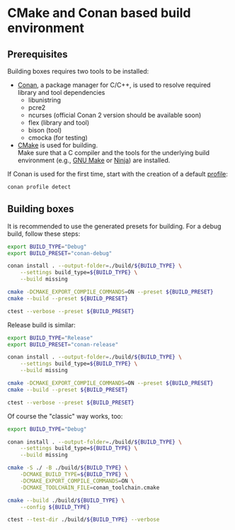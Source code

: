 # CMake and Conan based build environment

## Prerequisites

Building boxes requires two tools to be installed:

- [Conan](https://conan.io), a package manager for C/C++, is used to resolve required library and tool dependencies
  - libunistring
  - pcre2
  - ncurses (official Conan 2 version should be available soon)
  - flex (library and tool)
  - bison (tool)
  - cmocka (for testing)
- [CMake](https://cmake.org) is used for building.  
  Make sure that a C compiler and the tools for the underlying build environment (e.g., [GNU
  Make](https://www.gnu.org/software/make/) or [Ninja](https://ninja-build.org)) are installed.

If Conan is used for the first time, start with the creation of a default
[profile](https://docs.conan.io/2.0/reference/config_files/profiles.html):

```sh
conan profile detect
```

## Building boxes

It is recommended to use the generated presets for building. For a debug build, follow these steps:

```sh
export BUILD_TYPE="Debug"
export BUILD_PRESET="conan-debug"

conan install . --output-folder=./build/${BUILD_TYPE} \
    --settings build_type=${BUILD_TYPE} \
    --build missing

cmake -DCMAKE_EXPORT_COMPILE_COMMANDS=ON --preset ${BUILD_PRESET}
cmake --build --preset ${BUILD_PRESET}

ctest --verbose --preset ${BUILD_PRESET}
```

Release build is similar:

```sh
export BUILD_TYPE="Release"
export BUILD_PRESET="conan-release"

conan install . --output-folder=./build/${BUILD_TYPE} \
    --settings build_type=${BUILD_TYPE} \
    --build missing

cmake -DCMAKE_EXPORT_COMPILE_COMMANDS=ON --preset ${BUILD_PRESET}
cmake --build --preset ${BUILD_PRESET}

ctest --verbose --preset ${BUILD_PRESET}
```

Of course the "classic" way works, too:

```sh
export BUILD_TYPE="Debug"

conan install . --output-folder=./build/${BUILD_TYPE} \
    --settings build_type=${BUILD_TYPE} \
    --build missing

cmake -S ./ -B ./build/${BUILD_TYPE} \
    -DCMAKE_BUILD_TYPE=${BUILD_TYPE} \
    -DCMAKE_EXPORT_COMPILE_COMMANDS=ON \
    -DCMAKE_TOOLCHAIN_FILE=conan_toolchain.cmake

cmake --build ./build/${BUILD_TYPE} \
    --config ${BUILD_TYPE}

ctest --test-dir ./build/${BUILD_TYPE} --verbose
```

